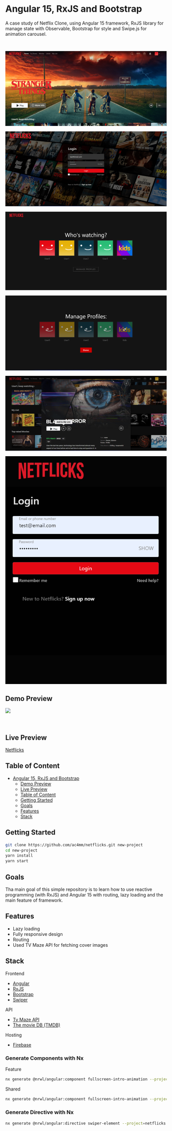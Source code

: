 # Angular 15, RxJS and Bootstrap
A case study of Netflix Clone, using Angular 15 framework, RxJS library for manage state with Observable, Bootstrap for style and Swipe.js for animation carousel.

<br />

![ScreenShot](meta-assets/home.png)

![ScreenShot](meta-assets/template-login.png)

![ScreenShot](meta-assets/template-users.png)

![ScreenShot](meta-assets/manage-profiles.png)

![ScreenShot](meta-assets/preview-modal.png)

![ScreenShot](meta-assets/mobile.png)

## Demo Preview

![](meta-assets/demo-preview.gif)

<br />

## Live Preview
[Netflicks](https://netflicks-6c8b7.web.app)

## Table of Content
- [Angular 15, RxJS and Bootstrap](#angular-15-rxjs-and-bootstrap)
  - [Demo Preview](#demo-preview)
  - [Live Preview](#live-preview)
  - [Table of Content](#table-of-content)
  - [Getting Started](#getting-started)
  - [Goals](#goals)
  - [Features](#features)
  - [Stack](#stack)


## Getting Started

```bash
git clone https://github.com/ac4mm/netflicks.git new-project
cd new-project
yarn install
yarn start
```

## Goals
Tha main goal of this simple repository is to learn how to use reactive programming (with RxJS) and Angular 15 with routing, lazy loading and the main feature of framework.

## Features
- Lazy loading
- Fully responsive design
- Routing
- Used TV Maze API for fetching cover images


## Stack
Frontend
- [Angular](https://angular.io/)
- [RxJS](https://rxjs.dev/)
- [Bootstrap](https://getbootstrap.com/)
- [Swiper](https://swiperjs.com/)

API
- [Tv Maze API](https://www.tvmaze.com/api)
- [The movie DB (TMDB)](https://www.themoviedb.org/)

Hosting
- [Firebase](https://firebase.google.com/)

### Generate Components with Nx

Feature
```bash
nx generate @nrwl/angular:component fullscreen-intro-animation --project=netflicks --module=libs-feature --path=libs/feature/src/lib --export=true --style=scss

```

Shared
```bash
nx generate @nrwl/angular:component fullscreen-intro-animation --project=netflicks --module=shared --path=libs/shared/src/lib/components --export=true --style=scss    

```

### Generate Directive with Nx

```bash
nx generate @nrwl/angular:directive swiper-element --project=netflicks  --path=libs/shared/src/lib/directive

```




